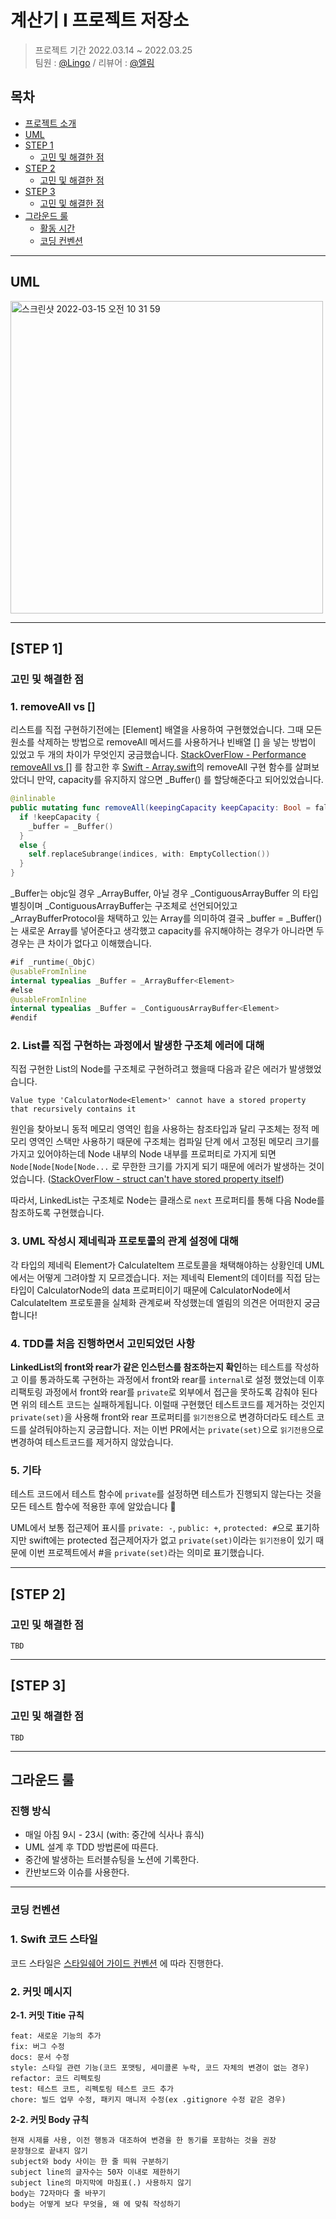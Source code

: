 # 계산기 I 프로젝트 저장소

> 프로젝트 기간 2022.03.14 ~ 2022.03.25 </br>
팀원 : [@Lingo](https://github.com/llingo) / 리뷰어 : [@엘림](https://github.com/lina0322)

## 목차

- [프로젝트 소개](#프로젝트-소개)
- [UML](#UML)
- [STEP 1](#step-1)
    + [고민 및 해결한 점](#고민_및_해결한_점)
- [STEP 2](#step-2)
    + [고민 및 해결한 점](#고민_및_해결한_점)
- [STEP 3](#step-3)
    + [고민 및 해결한 점](#고민_및_해결한_점)
- [그라운드 룰](#그라운드-룰)
    + [활동 시간](#진행-방식)
    + [코딩 컨벤션](#코딩-컨벤션) 

---

## UML
<img width="500" alt="스크린샷 2022-03-15 오전 10 31 59" src="https://user-images.githubusercontent.com/94151993/158294801-13c102dd-69b2-4f25-ab3e-e9c9bb0f9b8a.png">

---

## [STEP 1]
### 고민 및 해결한 점

### 1. removeAll vs []
리스트를 직접 구현하기전에는 [Element] 배열을 사용하여 구현했었습니다. 그때 모든 원소를 삭제하는 방법으로 removeAll 메서드를 사용하거나 빈배열 [] 을 넣는 방법이 있었고 두 개의 차이가 무엇인지 궁금했습니다.
[StackOverFlow - Performance removeAll vs []](https://stackoverflow.com/questions/54133045/performance-array-removeall-vs) 를 참고한 후 [Swift - Array.swift](https://github.com/apple/swift/blob/ad50a39b120343f4827edb0a5a7013bb586306a6/stdlib/public/core/Array.swift#L1255)의 removeAll 구현 함수를 살펴보았더니 
만약, capacity를 유지하지 않으면 _Buffer() 를 할당해준다고 되어있었습니다. 
```swift
@inlinable
public mutating func removeAll(keepingCapacity keepCapacity: Bool = false) {
  if !keepCapacity {
    _buffer = _Buffer()
  }
  else {
    self.replaceSubrange(indices, with: EmptyCollection())
  }
}
```

_Buffer는 objc일 경우 _ArrayBuffer<Element>, 아닐 경우 _ContiguousArrayBuffer<Element> 의 타입 별칭이며 
_ContiguousArrayBuffer는 구조체로 선언되어있고 _ArrayBufferProtocol을 채택하고 있는 Array를 의미하여 결국 _buffer = _Buffer()는 새로운 Array를 넣어준다고 생각했고 capacity를 유지해야하는 경우가 아니라면 두 경우는 큰 차이가 없다고 이해했습니다.
```swift
#if _runtime(_ObjC)
@usableFromInline
internal typealias _Buffer = _ArrayBuffer<Element>
#else
@usableFromInline
internal typealias _Buffer = _ContiguousArrayBuffer<Element>
#endif
```

### 2. List를 직접 구현하는 과정에서 발생한 구조체 에러에 대해
직접 구현한 List의 Node를 구조체로 구현하려고 했을때 다음과 같은 에러가 발생했었습니다. 
```
Value type 'CalculatorNode<Element>' cannot have a stored property that recursively contains it
```
원인을 찾아보니 동적 메모리 영역인 힙을 사용하는 참조타입과 달리 구조체는 정적 메모리 영역인 스택만 사용하기 때문에 구조체는 컴파일 단계 에서 고정된 메모리 크기를 가지고 있어야하는데 Node 내부의 Node 내부를 프로퍼티로 가지게 되면 `Node[Node[Node[Node...` 로 무한한 크기를 가지게 되기 때문에 에러가 발생하는 것이었습니다. ([StackOverFlow - struct can't have stored property itself](https://stackoverflow.com/questions/53626802/struct-cannot-have-stored-property-that-references-itself-but-it-can-have-an-arr))

따라서, LinkedList는 구조체로 Node는 클래스로 `next` 프로퍼티를 통해 다음 Node를 참조하도록 구현했습니다.

### 3. UML 작성시 제네릭과 프로토콜의 관계 설정에 대해
각 타입의 제네릭 Element가 CalculateItem 프로토콜을 채택해야하는 상황인데 UML에서는 어떻게 그려야할 지 모르겠습니다.
저는 제네릭 Element의 데이터를 직접 담는 타입이 CalculatorNode의 data 프로퍼티이기 때문에 CalculatorNode에서 CalculateItem  프로토콜을 실체화 관계로써 작성했는데 엘림의 의견은 어떠한지 궁금합니다!

### 4. TDD를 처음 진행하면서 고민되었던 사항
**LinkedList의 front와 rear가 같은 인스턴스를 참조하는지 확인**하는 테스트를 작성하고 이를 통과하도록 구현하는 과정에서 front와 rear를 `internal`로 설정 했었는데 이후 리팩토링 과정에서 front와 rear를 `private`로 외부에서 접근을 못하도록 감춰야 된다면 위의 테스트 코드는 실패하게됩니다. 
이럴때 구현했던 테스트코드를 제거하는 것인지 `private(set)`을 사용해 front와 rear 프로퍼티를 `읽기전용`으로 변경하더라도 테스트 코드를 살려둬야하는지 궁금합니다. 저는 이번 PR에서는 `private(set)`으로 `읽기전용`으로 변경하여 테스트코드를 제거하지 않았습니다.

### 5. 기타
테스트 코드에서 테스트 함수에 `private`를 설정하면 테스트가 진행되지 않는다는 것을 모든 테스트 함수에 적용한 후에 알았습니다 🥲 

UML에서 보통 접근제어 표시를 `private: -`, `public: +`, `protected: #`으로 표기하지만 swift에는 protected 접근제어자가 없고 `private(set)`이라는 `읽기전용`이 있기 때문에 이번 프로젝트에서 #을 `private(set)`라는 의미로 표기했습니다.

---

## [STEP 2]
### 고민 및 해결한 점

`TBD`

---

## [STEP 3]
### 고민 및 해결한 점

`TBD`

---

## 그라운드 룰
### 진행 방식
- 매일 아침 9시 - 23시 (with: 중간에 식사나 휴식)
- UML 설계 후 TDD 방법론에 따른다.
- 중간에 발생하는 트러블슈팅을 노션에 기록한다.
- 칸반보드와 이슈를 사용한다.

---

### 코딩 컨벤션
### 1. Swift 코드 스타일
코드 스타일은 [스타일쉐어 가이드 컨벤션](https://github.com/StyleShare/swift-style-guide#%EC%A4%84%EB%B0%94%EA%BF%88) 에 따라 진행한다.

### 2. 커밋 메시지
**2-1. 커밋 Titie 규칙**
```
feat: 새로운 기능의 추가
fix: 버그 수정
docs: 문서 수정
style: 스타일 관련 기능(코드 포맷팅, 세미콜론 누락, 코드 자체의 변경이 없는 경우)
refactor: 코드 리펙토링
test: 테스트 코트, 리펙토링 테스트 코드 추가
chore: 빌드 업무 수정, 패키지 매니저 수정(ex .gitignore 수정 같은 경우)
```

**2-2. 커밋 Body 규칙**
```
현재 시제를 사용, 이전 행동과 대조하여 변경을 한 동기를 포함하는 것을 권장
문장형으로 끝내지 않기
subject와 body 사이는 한 줄 띄워 구분하기
subject line의 글자수는 50자 이내로 제한하기
subject line의 마지막에 마침표(.) 사용하지 않기
body는 72자마다 줄 바꾸기
body는 어떻게 보다 무엇을, 왜 에 맞춰 작성하기
```
